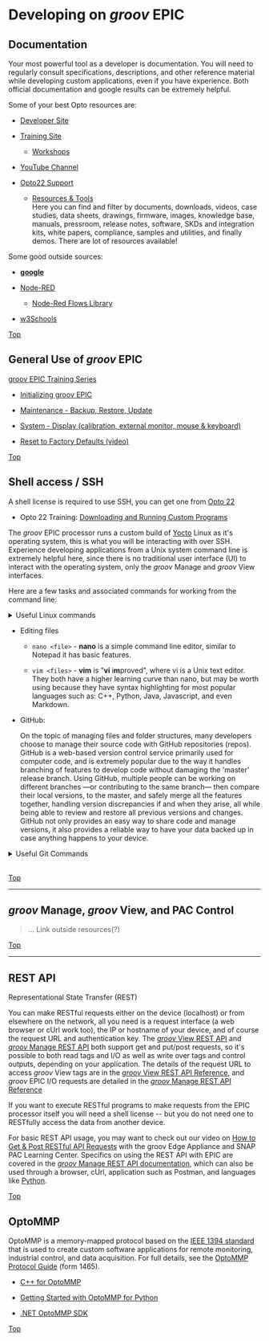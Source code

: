 # Developing on _groov_ EPIC

<a name="Top"></a>

## Documentation

Your most powerful tool as a developer is documentation. You will need to regularly consult specifications, descriptions, and other reference material while developing custom applications, even if you have experience. Both official documentation and google results can be extremely helpful.

Some of your best Opto resources are:

* [Developer Site](http://developer.opto22.com/ "developer.opto22")

* [Training Site](https://training.opto22.com/ "training.opto22")

    * [Workshops](http://workshops.opto22.com/ "workshops.opto22")

* [YouTube Channel](https://www.youtube.com/user/OptoVideo "OptoVideo")

* [Opto22 Support](https://www.opto22.com/support "opto22 support")

    * [Resources & Tools](https://www.opto22.com/support/resources-tools "resources & tools")<br>
        Here you can find and filter by documents, downloads, videos, case studies, data sheets, drawings, firmware, images, knowledge base, manuals, pressroom, release notes, software, SKDs and integration kits, white papers, compliance, samples and utilities, and finally demos.
        There are lot of resources available!

Some good outside sources:

* <b>[google](https://google.com/ "google.com")</b>

* [Node-RED](https://nodered.org/ "NodeRED.org")

    * [Node-Red Flows Library](https://flows.nodered.org/ "flows.NodeRED.org")

* [w3Schools](https://www.w3schools.com/ "w3schools.com")


[Top](#Top)

## General Use of _groov_ EPIC

[groov EPIC Training Series](https://training.opto22.com/series/groov-epic-training-series, "training.opto22")

* [Initializing groov EPIC](https://training.opto22.com/series/groov-epic-training-series/maintenance-course "training.opto22.com")

* [Maintenance - Backup, Restore, Update](https://training.opto22.com/series/groov-epic-training-series/maintenance-backup-restore-update-1, "training.opto22")

* [System - Display (calibration, external monitor, mouse & keyboard)](https://training.opto22.com/series/groov-epic-training-series/system-display, "training.opto22")

* [Reset to Factory Defaults (video)](https://training.opto22.com/hardware-resetting-to-factory-defaults/211962, "training.opto22")



[Top](#Top)

## Shell access / SSH

A shell license is required to use SSH, you can get one from [Opto 22](https://www.opto22.com/ "opto22.com")

* Opto 22 Training: [Downloading and Running Custom Programs](https://training.opto22.com/series/groov-epic-training-series/downloading-and-running-custom-programs/196374 "training.opto22")<br>

The _groov_ EPIC processor runs a custom build of [Yocto](https://www.yoctoproject.org "Yocto Project") Linux as it's operating system, this is what you will be interacting with over SSH.<br>
Experience developing applications from a Unix system command line is extremely helpful here, since there is no traditional user interface (UI) to interact with the operating system, only the _groov_ Manage and _groov_ View interfaces.

Here are a few tasks and associated commands for working from the command line:

<details><summary>Useful Linux commands</summary>

* Navigating

    * `pwd` - **print** working directory; Output the full path to the current folder.

    * `ls` - **list**; Output a list of all files in the current folder.

        * `ls -a` - **list all**; Output list will also include hidden files.

        * `ls -l` - **list long**; Output full details of the files.

        * `ls -la` - Use multiple flags to combine their functionality. For example; to display all files and their details.

    * `cd <dir>` - **change directory**; Jump from the current directory to `dir`.<br>
    You can give partial and full paths here, so you don't have to jump every single folder individually.<br>
    Use `..` to go up on folder, `../..` to go up two, and so on.

* Managing files

    * `touch <file>` - **touch**; Creates `file` if it does not exist, and updates the modification time if it does.

    * `mv <file> <dest>` - **move**; Moves `file` to `dest`, where `dest` can be a single folder or full path.<br>
        Use this to rename files by putting just the name and no path in `dest`.

    * `cp <file> <dest>` - **copy**; Copies `file` to `dest`, where the destination can be used to rename the copy.

    * `rm <file>` - **remove**; Deletes `file` from the current directory, or you can include a full path.

        * `rm -rf <dir>` - **remove folder**; The addition of the `-rf` flag allows for the removal of entire folders.

    * `*` - **wildcard**; matches all files in the current directory, or if used mid-file, for example; `rm o*.txt` will delete all text files that begin with the letter 'o'.

</details>

* Editing files

    * `nano <file>` - **nano** is a simple command line editor, similar to Notepad it has basic features.

    * `vim <files>` - **vim** is "**vi** i**m**proved", where vi is a Unix text editor.<br>
    They both have a higher learning curve than nano, but may be worth using because they have syntax highlighting for most popular languages such as: C++, Python, Java, Javascript, and even Markdown.

* GitHub:<br>
    
    <p>On the topic of managing files and folder structures, many developers choose to manage their source code with GitHub repositories (repos).<br>
    GitHub is a web-based version control service primarily used for computer code, and is extremely popular due to the way it handles branching of features to develop code without damaging the 'master' release branch. Using GitHub, multiple people can be working on different branches —or contributing to the same branch— then compare their local versions, to the master, and safely merge all the features together, handling version discrepancies if and when they arise, all while being able to review and restore all previous versions and changes.<br>
    GitHub not only provides an easy way to share code and manage versions, it also provides a reliable way to have your data backed up in case anything happens to your device.</p>

<details><summary>Useful Git Commands</summary>

* `git` - **git** is the main command used to manage git repositories:

* `git init` - This command makes the current folder a GitHub repository.

* `git clone <repo>` - Creates a local repository in a new folder, cloned from `repo`.

* `git add <file>` - Tells GitHub to 'stage' this file in the repo, ready to be added.

* `git commit -m <message>` - Commits all staged changes to the local repository.

* `git push -u <source> <destination>` - Updates the `destination` repo with changes commited to the `source` repo.<br>
For example, to push local changes up to the master branch use `git push -u origin master`.

* `git pull` - Updates the local repo with any difference between it and the head of the current branch.<br>
This command is essentially two commands called in sequence, but they can be called separately as well:

    * `git fetch` - Gets updates for the local repo without applying them, useful to check differences.

    * `git merge` - Applies fetched differences to the local repo.

* `git branch` - Lists all branches of the current folder's associated repository.

* `git branch <name>` - Creates a new remote branch titled `name`, taking refs from the current repo.

* `git ls-remote` - Lists all remote branches, including those not on the device.

* `git checkout <branch>` - Makes `branch` the current working branch. By default, the main branch is `master`.

* `git checkout --track <remote>/<branch>` - Adds a new local branch at this `remote` to track the given `branch`.<br>
For example; `git checkout --track origin/distantBranch`

</details>
<br>

[Top](#Top)

-----

## _groov_ Manage, _groov_ View, and PAC Control

> ... Link outside resources(?)

[Top](#Top)

-----

## REST API

Representational State Transfer (REST)

You can make RESTful requests either on the device (localhost) or from elsewhere on the network, all you need is a request interface (a web browser or cUrl work too), the IP or hostname of your device, and of course the request URL and authentication key. The [_groov_ View REST API](http://developer.opto22.com/groov/view/ "Getting Started (developer.opto22.com)") and [_groov_ Manage REST API](http://developer.opto22.com/groov/manage/ "Getting Started (developer.opto22.com)") both support get and put/post requests, so it's possible to both read tags and I/O as well as write over tags and control outputs, depending on your application. The details of the request URL to access _groov_ View tags are in the [_groov_ View REST API Reference](http://developer.opto22.com/static/generated/groov-rest-api/swagger-ui/index.html?url=/static/generated/groov-rest-api/swagger.yaml "Swagger UI"), and _groov_ EPIC I/O requests are detailed in the  [_groov_ Manage REST API Reference](http://developer.opto22.com/static/generated/manage-rest-api/swagger-ui/index.html "Swagger UI")

If you want to execute RESTful programs to make requests from the EPIC processor itself you will need a shell license -- but you do not need one to RESTfully access the data from another device.

For basic REST API usage, you may want to check out our video on [How to Get & Post RESTful API Requests](https://www.youtube.com/watch?v=ypqiYtA6VtY& "OptoVideo") with the groov Edge Appliance and SNAP PAC Learning Center. Specifics on using the REST API with EPIC are covered in the [_groov_ Manage REST API documentation](http://developer.opto22.com/groov/manage/ "developer.opto22"), which can also be used through a browser, cUrl, application such as Postman, and languages like [Python](http://forums.opto22.com/t/epic-data-using-restful-python/2038 "forums.opto22").

[Top](#Top)

## OptoMMP

OptoMMP is a memory-mapped protocol based on the [IEEE 1394 standard](https://standards.ieee.org/findstds/standard/1394-2008.html "IEEE Standards Association") that is used to create custom software applications for remote monitoring, industrial control, and data acquisition. For full details, see the [OptoMMP Protocol Guide](https://www.opto22.com/support/resources-tools/documents/1465-optommp-protocol-guide) (form 1465).

* [C++ for OptoMMP](http://developer.opto22.com/cpp "developer.opto22")

* [Getting Started with OptoMMP for Python](http://developer.opto22.com/pythonmmp/ "developer.opto22")

* [.NET OptoMMP SDK](https://www.opto22.com/support/resources-tools/downloads/pac-dev-optommp-dotnet "opto22.com/downloads")

[Top](#Top)